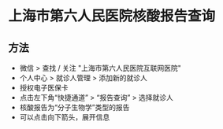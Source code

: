 # 上海市第六人民医院核酸报告查询

## 方法
* 微信 > 查找 / 关注 "上海市第六人民医院互联网医院"
* 个人中心 > 就诊人管理 > 添加新的就诊人
* 授权电子医保卡
* 点击左下角“快捷通道” > “报告查询” > 选择就诊人
* 核酸报告为“分子生物学”类型的报告
* 可以点击向下箭头，展开信息
